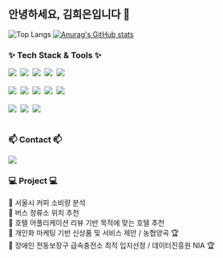 ## 안녕하세요, 김희은입니다 👋

<!--
**HEKIM-1810/HEKIM-1810** is a ✨ _special_ ✨ repository because its `README.md` (this file) appears on your GitHub profile.

Here are some ideas to get you started:

- 🔭 I’m currently working on ...
- 🌱 I’m currently learning ...
- 👯 I’m looking to collaborate on ...
- 🤔 I’m looking for help with ...
- 💬 Ask me about ...
- 📫 How to reach me: ...
- 😄 Pronouns: ...
- ⚡ Fun fact: ...
-->


![Top Langs](https://github-readme-stats.vercel.app/api/top-langs/?username=HEKIM-1810&layout=compact)
[![Anurag's GitHub stats](https://github-readme-stats.vercel.app/api?username=hyeinisfree&hide_title=true&show_icons=true&include_all_commits=true&disable_animations=true&theme=vue)](https://github.com/anuraghazra/github-readme-stats)





</div>

<!--내용 부분-->
<h3 align="left">✨ Tech Stack & Tools ✨</h3>

<div align="left">
  <img src="https://img.shields.io/badge/Python-3766AB?style=flat-square&logo=Python&logoColor=white"/></a>&nbsp
  <img src="https://img.shields.io/badge/pandas-150458.svg?style=flat-square&logo=pandas&logoColor=white" />&nbsp
  <img src="https://img.shields.io/badge/numpy-4d77cf.svg?style=flat-square&logo=numpy&logoColor=white" />&nbsp
  <img src="https://img.shields.io/badge/Matplotlib-11557c.svg?style=flat-square&logo=Matplotlib&logoColor=white" />&nbsp
  <img src="https://img.shields.io/badge/Mysql-E6B91E?style=flat-square&logo=MySql&logoColor=white"/></a>&nbsp
</div>
<br>
<div align="left">
  <img src="https://img.shields.io/badge/git-F05033.svg?style=flat-square&logo=git&logoColor=white" />&nbsp
  <img src="https://img.shields.io/badge/github-181717.svg?style=flat-square&logo=github&logoColor=white" />&nbsp
  <img src="https://img.shields.io/badge/Notion-F3F3F3.svg?style=flat-square&logo=notion&logoColor=black" />&nbsp
  <img src="https://img.shields.io/badge/VSCode-2C2C32.svg?style=flat-square&logo=visual-studio-code&logoColor=22ABF3" />&nbsp
  <img src="https://img.shields.io/badge/jupyter-2C2C32.svg?style=flat-square&logo=jupyter&logoColor=F37726" />&nbsp
<!--   <img src="https://img.shields.io/badge/Colab-2C2C32.svg?style=flat-square&logo=googlecolab&logoColor=F9AB00" />&nbsp -->
</div>

<br>

<div align="left">
  <img src="https://img.shields.io/badge/miricanvas-03C75A.svg?style=flat-square&logo=canvas&logoColor=white" />&nbsp
  <img src="https://img.shields.io/badge/figma-F24E1E.svg?style=flat-square&logo=figma&logoColor=white" />&nbsp
  <img src="https://img.shields.io/badge/slack-4A154B.svg?style=flat-square&logo=slack&logoColor=white" />&nbsp
</div>


<br>

<h3 align="left">📫 Contact 📫</h3>
<div align="left">
  <a href="hekim12437@gmail.com"><img src="https://img.shields.io/badge/Gmail-d14836?style=flat-square&logo=Gmail&logoColor=white&link=hekim12437@gmail.com"/></a>
  </p>

<h3 align="left">💻 Project 💻 </h3>
 📁 서울시 커피 소비량 분석 <br>
 📁 버스 정류소 위치 추천 <br>
 📁 호텔 어플리케이션 리뷰 기반 목적에 맞는 호텔 추천 <br>
 📁 개인화 마케팅 기반 신상품 및 서비스 제안 / 농협양곡 🏆 <br>
 📁 장애인 전동보장구 급속충전소 최적 입지선정 / 데이터진흥원 NIA 🏆 <br>


